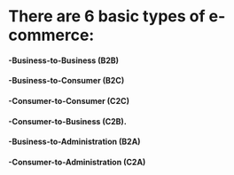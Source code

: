 # There are 6 basic types of e-commerce:
  #### -Business-to-Business (B2B)
  #### -Business-to-Consumer (B2C)
  #### -Consumer-to-Consumer (C2C)
  #### -Consumer-to-Business (C2B).
  #### -Business-to-Administration (B2A)
  #### -Consumer-to-Administration (C2A)
